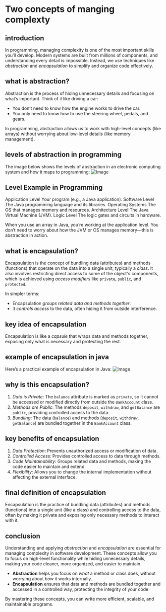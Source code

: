 Two concepts of manging complexty
=================================================

introduction
------------
In programming, managing complexity is one of the most important skills you’ll develop. Modern systems are built from millions of components, and understanding every detail is impossible. Instead, we use techniques like *abstraction* and *encapsulation* to simplify and organize code effectively.

what is  abstraction?
-------------------
Abstraction is the process of hiding unnecessary details and focusing on what’s important. Think of it like driving a car:
- You don’t need to know how the engine works to drive the car.
- You only need to know how to use the steering wheel, pedals, and gears.

In programming, abstraction allows us to work with high-level concepts (like arrays) without worrying about low-level details (like memory management).

levels of abstraction in programming
------------------------------------
The image below shows the levels of abstraction in an electronic computing system and how it maps to programming:
![Image](https://github.com/user-attachments/assets/2266e45f-7376-4aa0-a3f3-0545f1e5b34d)


Level                Example in Programming
-------------------------------------------------
Application Level    Your program (e.g., a Java application).
Software Level       The Java programming language and its libraries.
Operating Systems    The OS that manages memory and resources.
Architecture Level   The Java Virtual Machine (JVM).
Logic Level          The logic gates and circuits in hardware.

When you use an array in Java, you’re working at the application level. You don’t need to worry about how the JVM or OS manages memory—this is abstraction in action.

what is encapsulation?
----------------------
Encapsulation is the concept of bundling data (attributes) and methods (functions) that operate on the data into a single unit, typically a *class*. It also involves restricting direct access to some of the object's components, which is achieved using *access modifiers* like `private`, `public`, and `protected`.

In simpler terms:
- Encapsulation *groups related data and methods together*.
- It *controls access* to the data, often hiding it from outside interference.

key idea of encapsulation
-------------------------
Encapsulation is like a *capsule* that wraps data and methods together, exposing only what is necessary and protecting the rest.

example of encapsulation in java
--------------------------------
Here’s a practical example of encapsulation in Java:
![Image](https://github.com/user-attachments/assets/422289e5-6859-44e1-8c34-d1cfe1bc0403)



why is this encapsulation?
--------------------------
1. *Data is Private*: The `balance` attribute is marked as `private`, so it cannot be accessed or modified directly from outside the `BankAccount` class.
2. *Methods are Public*: The methods `deposit`, `withdraw`, and `getBalance` are `public`, providing controlled access to the data.
3. *Bundling*: The data (`balance`) and methods (`deposit`, `withdraw`, `getBalance`) are bundled together in the `BankAccount` class.

key benefits of encapsulation
-----------------------------
1. *Data Protection*: Prevents unauthorized access or modification of data.
2. *Controlled Access*: Provides controlled access to data through methods.
3. *Code Maintainability*: Groups related data and methods, making the code easier to maintain and extend.
4. *Flexibility*: Allows you to change the internal implementation without affecting the external interface.

final definition of encapsulation
---------------------------------
Encapsulation is the practice of bundling data (attributes) and methods (functions) into a single unit (like a class) and controlling access to the data, often by making it private and exposing only necessary methods to interact with it.


conclusion
--------------------
Understanding and applying *abstraction* and *encapsulation* are essential for managing complexity in software development. These concepts allow you to focus on high-level functionality while hiding unnecessary details, making your code cleaner, more organized, and easier to maintain.

- **Abstraction** helps you focus on *what* a method or class does, without worrying about *how* it works internally.
- **Encapsulation** ensures that data and methods are bundled together and accessed in a controlled way, protecting the integrity of your code.

By mastering these concepts, you can write more efficient, scalable, and maintainable programs.










